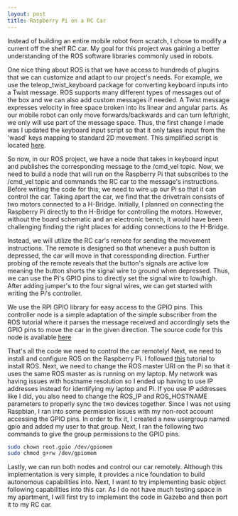 ```yaml
---
layout: post
title: Raspberry Pi on a RC Car
---
```


Instead of building an entire mobile robot from scratch, I chose to modify a current off the shelf RC car. My goal for this project 
was gaining a better understanding of the ROS software libraries commonly used in robots.

One nice thing about ROS is that we have access to hundreds of plugins that we can customize and adapt to our project's needs. For example, we use the teleop_twist_keyboard package for converting keyboard inputs into a Twist message. ROS supports many different types of messages out of the box and we can also add custom messages if needed. A Twist message expresses velocity in free space broken into its linear and angular parts. As our mobile robot can only move forwards/backwards and can turn left/right, we only will use part of the message space. Thus, the first change I made was I updated the keyboard input script so that it only takes input from the 'wasd' keys mapping to standard 2D movement. This simplified script is located [here](https://github.com/rishabhkjain/self-driving-car/blob/master/teleop_twist_keyboard/teleop_simple_keyboard.py). 

So now, in our ROS project, we have a node that takes in keyboard input and publishes the corresponding message to the /cmd_vel topic. Now, we need to build a node that will run on the Raspberry Pi that subscribes to the /cmd_vel topic and commands the RC car to the message's instructions. Before writing the code for this, we need to wire up our Pi so that it can control the car. Taking apart the car, we find that the drivetrain consists of two motors connected to a H-Bridge. Initially, I planned on connecting the Raspberry Pi directly to the H-Bridge for controlling the motors. However, without the board schematic and an electronic bench, it would have been challenging finding the right places for adding connections to the H-Bridge. 

Instead, we will utilize the RC car's remote for sending the movement instructions. The remote is designed so that whenever a push button is depressed, the car will move in that coressponding direction. Further probing of the remote reveals that the button's signals are active low meaning the button shorts the signal wire to ground when depressed. Thus, we can use the Pi's GPIO pins to directly set the signal wire to low/high. After adding jumper's to the four signal wires, we can get started with writing the Pi's controller. 

We use the RPI GPIO library for easy access to the GPIO pins. This controller node is a simple adaptation of the simple subscriber from the ROS tutorial where it parses the message received and accordingly sets the GPIO pins to move the car in the given direction. The source code for this node is available [here](https://github.com/rishabhkjain/self-driving-car/blob/master/rc_control/rpi_rc_controller.py) 

That's all the code we need to control the car remotely! Next, we need to install and configure ROS on the Raspberry Pi. I followed [this](http://thomas-messmer.com/index.php/14-free-knowledge/howtos/86-ros-melodic-on-raspberry-pi-3) tutorial to install ROS. Next, we need to change the ROS master URI on the Pi so that it uses the same ROS master as is running on my laptop. My network was having issues with hostname resolution so I ended up having to use IP addresses instead for identifying my laptop and Pi. If you use IP addresses like I did, you also need to change the ROS_IP and ROS_HOSTNAME parameters to properly sync the two devices together. Since I was not using Raspbian, I ran into some permission issues with my non-root account accessing the GPIO pins. In order to fix it, I created a new usergroup named gpio and added my user to that group. Next, I ran the following two commands to give the group permissions to the GPIO pins.  
```bash
sudo chown root.gpio /dev/gpiomem
sudo chmod g+rw /dev/gpiomem
```

Lastly, we can run both nodes and control our car remotely. Although this implementation is very simple, it provides
a nice foundation to build autonomous capabilities into. Next, I want to try implementing basic object following capabilities into this car. As I do not have much testing space in my apartment, I will first try to implement the code in Gazebo and then port it to my RC car. 